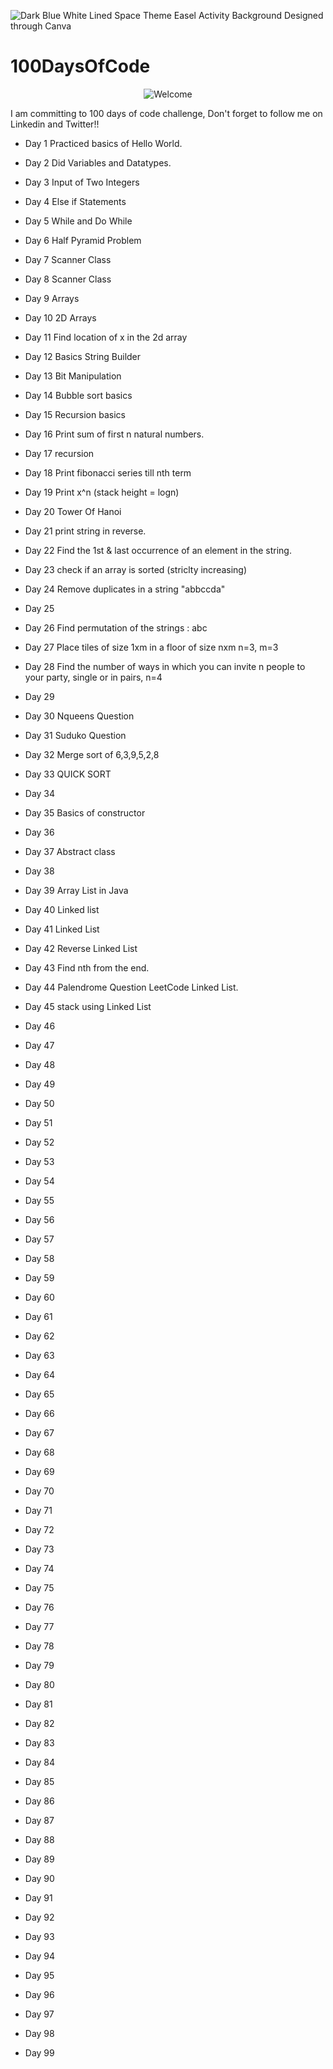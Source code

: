 ![Dark Blue White Lined Space Theme Easel Activity Background](https://github.com/Ankush-Katiyar/100DaysOfCode/assets/89477915/67c0e217-f021-4909-8b83-407fd1bc115e)
Designed through Canva
# 100DaysOfCode

<div align="center">
<img src="https://github.com/fnky/fnky/raw/fnky/img/welcome-fire.gif" alt="Welcome" align="center">
</div>

I am committing to 100 days of code challenge, Don't forget to follow me on Linkedin and Twitter!!
* Day 1
Practiced basics of Hello World.
* Day 2
Did Variables and Datatypes.
* Day 3
Input of Two Integers
* Day 4
Else if Statements
* Day 5
While and Do While
* Day 6
Half Pyramid Problem
* Day 7
Scanner Class
* Day 8
Scanner Class
* Day 9 
Arrays
* Day 10
2D Arrays
* Day 11
Find location of x in the 2d array
* Day 12
Basics String Builder
* Day 13
Bit Manipulation
* Day 14
Bubble sort basics
* Day 15
Recursion basics
* Day 16
Print sum of first n natural numbers.
* Day 17
recursion
* Day 18
Print fibonacci series till nth term
* Day 19
Print x^n (stack height = logn)
* Day 20
Tower Of Hanoi
* Day 21
print string in reverse.
* Day 22
Find the 1st & last occurrence of an element in the string.
* Day 23
check if an array is sorted (striclty increasing)
* Day 24
Remove duplicates in a string "abbccda"
* Day 25

* Day 26
Find permutation of the strings : abc
* Day 27
Place tiles of size 1xm in a floor of size nxm n=3, m=3
* Day 28
Find the number of ways in which you can invite n people to your party, single or in pairs, n=4
* Day 29

* Day 30
Nqueens Question
* Day 31
Suduko Question
* Day 32
Merge sort of 6,3,9,5,2,8
* Day 33
QUICK SORT
* Day 34

* Day 35
Basics of constructor
* Day 36

* Day 37
Abstract class
* Day 38

* Day 39
Array List in  Java
* Day 40
Linked list
* Day 41
Linked List
* Day 42
Reverse Linked List
* Day 43
Find nth from the end.
* Day 44
Palendrome Question LeetCode Linked List.
* Day 45
stack using Linked List
* Day 46

* Day 47

* Day 48

* Day 49

* Day 50

* Day 51

* Day 52

* Day 53

* Day 54

* Day 55

* Day 56

* Day 57

* Day 58

* Day 59

* Day 60

* Day 61

* Day 62

* Day 63

* Day 64

* Day 65

* Day 66

* Day 67

* Day 68

* Day 69

* Day 70

* Day 71

* Day 72

* Day 73

* Day 74

* Day 75

* Day 76

* Day 77

* Day 78

* Day 79

* Day 80

* Day 81

* Day 82

* Day 83

* Day 84
  
* Day 85

* Day 86

* Day 87

* Day 88

* Day 89

* Day 90

* Day 91

* Day 92

* Day 93

* Day 94

* Day 95

* Day 96

* Day 97

* Day 98
  
* Day 99
